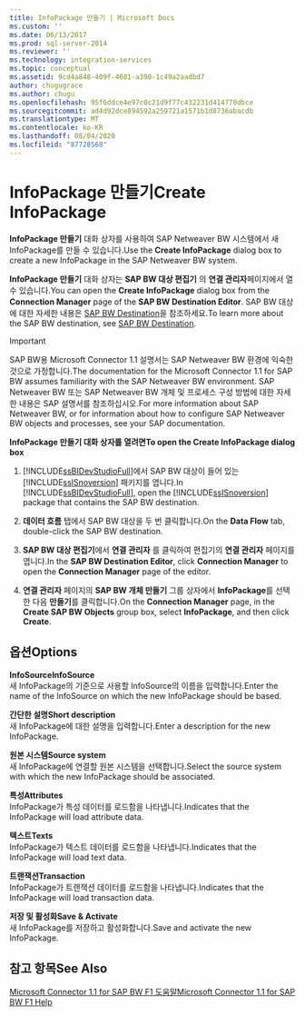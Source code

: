 ```yaml
---
title: InfoPackage 만들기 | Microsoft Docs
ms.custom: ''
ms.date: 06/13/2017
ms.prod: sql-server-2014
ms.reviewer: ''
ms.technology: integration-services
ms.topic: conceptual
ms.assetid: 9cd4a848-409f-4681-a390-1c49a2aadbd7
author: chugugrace
ms.author: chugu
ms.openlocfilehash: 95f6ddce4e97c0c21d9f77c432231d414770dbce
ms.sourcegitcommit: ad4d92dce894592a259721a1571b1d8736abacdb
ms.translationtype: MT
ms.contentlocale: ko-KR
ms.lasthandoff: 08/04/2020
ms.locfileid: "87728568"
---
```

# <a name="create-infopackage"></a><span data-ttu-id="f903b-102">InfoPackage 만들기</span><span class="sxs-lookup"><span data-stu-id="f903b-102">Create InfoPackage</span></span>
  <span data-ttu-id="f903b-103">**InfoPackage 만들기** 대화 상자를 사용하여 SAP Netweaver BW 시스템에서 새 InfoPackage를 만들 수 있습니다.</span><span class="sxs-lookup"><span data-stu-id="f903b-103">Use the **Create InfoPackage** dialog box to create a new InfoPackage in the SAP Netweaver BW system.</span></span>  
  
 <span data-ttu-id="f903b-104">**InfoPackage 만들기** 대화 상자는 **SAP BW 대상 편집기** 의 **연결 관리자**페이지에서 열 수 있습니다.</span><span class="sxs-lookup"><span data-stu-id="f903b-104">You can open the **Create InfoPackage** dialog box from the **Connection Manager** page of the **SAP BW Destination Editor**.</span></span> <span data-ttu-id="f903b-105">SAP BW 대상에 대한 자세한 내용은 [SAP BW Destination](sap-bw-destination.md)을 참조하세요.</span><span class="sxs-lookup"><span data-stu-id="f903b-105">To learn more about the SAP BW destination, see [SAP BW Destination](sap-bw-destination.md).</span></span>  
  
> [!IMPORTANT]  
>  <span data-ttu-id="f903b-106">SAP BW용 Microsoft Connector 1.1 설명서는 SAP Netweaver BW 환경에 익숙한 것으로 가정합니다.</span><span class="sxs-lookup"><span data-stu-id="f903b-106">The documentation for the Microsoft Connector 1.1 for SAP BW assumes familiarity with the SAP Netweaver BW environment.</span></span> <span data-ttu-id="f903b-107">SAP Netweaver BW 또는 SAP Netweaver BW 개체 및 프로세스 구성 방법에 대한 자세한 내용은 SAP 설명서를 참조하십시오.</span><span class="sxs-lookup"><span data-stu-id="f903b-107">For more information about SAP Netweaver BW, or for information about how to configure SAP Netweaver BW objects and processes, see your SAP documentation.</span></span>  
  
 <span data-ttu-id="f903b-108">**InfoPackage 만들기 대화 상자를 열려면**</span><span class="sxs-lookup"><span data-stu-id="f903b-108">**To open the Create InfoPackage dialog box**</span></span>  
  
1.  <span data-ttu-id="f903b-109">[!INCLUDE[ssBIDevStudioFull](../../includes/ssbidevstudiofull-md.md)]에서 SAP BW 대상이 들어 있는 [!INCLUDE[ssISnoversion](../../includes/ssisnoversion-md.md)] 패키지를 엽니다.</span><span class="sxs-lookup"><span data-stu-id="f903b-109">In [!INCLUDE[ssBIDevStudioFull](../../includes/ssbidevstudiofull-md.md)], open the [!INCLUDE[ssISnoversion](../../includes/ssisnoversion-md.md)] package that contains the SAP BW destination.</span></span>  
  
2.  <span data-ttu-id="f903b-110">**데이터 흐름** 탭에서 SAP BW 대상을 두 번 클릭합니다.</span><span class="sxs-lookup"><span data-stu-id="f903b-110">On the **Data Flow** tab, double-click the SAP BW destination.</span></span>  
  
3.  <span data-ttu-id="f903b-111">**SAP BW 대상 편집기**에서 **연결 관리자** 를 클릭하여 편집기의 **연결 관리자** 페이지를 엽니다.</span><span class="sxs-lookup"><span data-stu-id="f903b-111">In the **SAP BW Destination Editor**, click **Connection Manager** to open the **Connection Manager** page of the editor.</span></span>  
  
4.  <span data-ttu-id="f903b-112">**연결 관리자** 페이지의 **SAP BW 개체 만들기** 그룹 상자에서 **InfoPackage**를 선택한 다음 **만들기**를 클릭합니다.</span><span class="sxs-lookup"><span data-stu-id="f903b-112">On the **Connection Manager** page, in the **Create SAP BW Objects** group box, select **InfoPackage**, and then click **Create**.</span></span>  
  
## <a name="options"></a><span data-ttu-id="f903b-113">옵션</span><span class="sxs-lookup"><span data-stu-id="f903b-113">Options</span></span>  
 <span data-ttu-id="f903b-114">**InfoSource**</span><span class="sxs-lookup"><span data-stu-id="f903b-114">**InfoSource**</span></span>  
 <span data-ttu-id="f903b-115">새 InfoPackage의 기준으로 사용할 InfoSource의 이름을 입력합니다.</span><span class="sxs-lookup"><span data-stu-id="f903b-115">Enter the name of the InfoSource on which the new InfoPackage should be based.</span></span>  
  
 <span data-ttu-id="f903b-116">**간단한 설명**</span><span class="sxs-lookup"><span data-stu-id="f903b-116">**Short description**</span></span>  
 <span data-ttu-id="f903b-117">새 InfoPackage에 대한 설명을 입력합니다.</span><span class="sxs-lookup"><span data-stu-id="f903b-117">Enter a description for the new InfoPackage.</span></span>  
  
 <span data-ttu-id="f903b-118">**원본 시스템**</span><span class="sxs-lookup"><span data-stu-id="f903b-118">**Source system**</span></span>  
 <span data-ttu-id="f903b-119">새 InfoPackage에 연결할 원본 시스템을 선택합니다.</span><span class="sxs-lookup"><span data-stu-id="f903b-119">Select the source system with which the new InfoPackage should be associated.</span></span>  
  
 <span data-ttu-id="f903b-120">**특성**</span><span class="sxs-lookup"><span data-stu-id="f903b-120">**Attributes**</span></span>  
 <span data-ttu-id="f903b-121">InfoPackage가 특성 데이터를 로드함을 나타냅니다.</span><span class="sxs-lookup"><span data-stu-id="f903b-121">Indicates that the InfoPackage will load attribute data.</span></span>  
  
 <span data-ttu-id="f903b-122">**텍스트**</span><span class="sxs-lookup"><span data-stu-id="f903b-122">**Texts**</span></span>  
 <span data-ttu-id="f903b-123">InfoPackage가 텍스트 데이터를 로드함을 나타냅니다.</span><span class="sxs-lookup"><span data-stu-id="f903b-123">Indicates that the InfoPackage will load text data.</span></span>  
  
 <span data-ttu-id="f903b-124">**트랜잭션**</span><span class="sxs-lookup"><span data-stu-id="f903b-124">**Transaction**</span></span>  
 <span data-ttu-id="f903b-125">InfoPackage가 트랜잭션 데이터를 로드함을 나타냅니다.</span><span class="sxs-lookup"><span data-stu-id="f903b-125">Indicates that the InfoPackage will load transaction data.</span></span>  
  
 <span data-ttu-id="f903b-126">**저장 및 활성화**</span><span class="sxs-lookup"><span data-stu-id="f903b-126">**Save & Activate**</span></span>  
 <span data-ttu-id="f903b-127">새 InfoPackage를 저장하고 활성화합니다.</span><span class="sxs-lookup"><span data-stu-id="f903b-127">Save and activate the new InfoPackage.</span></span>  
  
## <a name="see-also"></a><span data-ttu-id="f903b-128">참고 항목</span><span class="sxs-lookup"><span data-stu-id="f903b-128">See Also</span></span>  
 [<span data-ttu-id="f903b-129">Microsoft Connector 1.1 for SAP BW F1 도움말</span><span class="sxs-lookup"><span data-stu-id="f903b-129">Microsoft Connector 1.1 for SAP BW F1 Help</span></span>](../microsoft-connector-for-sap-bw-f1-help.md)  
  
  
